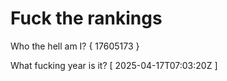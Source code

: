 # Fuck the rankings

Who the hell am I?
{ 17605173 }

What fucking year is it?
[ 2025-04-17T07:03:20Z ]
